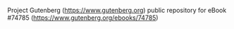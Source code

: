 Project Gutenberg (https://www.gutenberg.org) public repository for
eBook #74785 (https://www.gutenberg.org/ebooks/74785)

